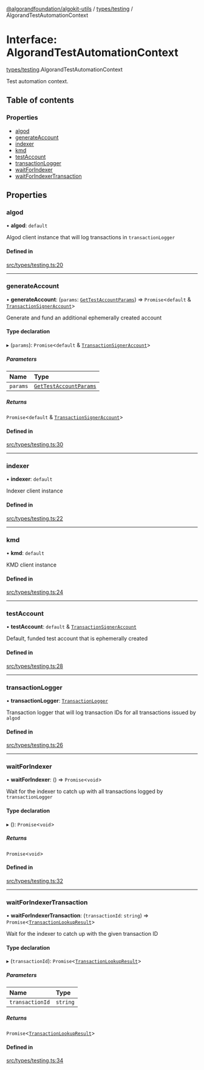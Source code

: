 [@algorandfoundation/algokit-utils](../README.md) / [types/testing](../modules/types_testing.md) / AlgorandTestAutomationContext

# Interface: AlgorandTestAutomationContext

[types/testing](../modules/types_testing.md).AlgorandTestAutomationContext

Test automation context.

## Table of contents

### Properties

- [algod](types_testing.AlgorandTestAutomationContext.md#algod)
- [generateAccount](types_testing.AlgorandTestAutomationContext.md#generateaccount)
- [indexer](types_testing.AlgorandTestAutomationContext.md#indexer)
- [kmd](types_testing.AlgorandTestAutomationContext.md#kmd)
- [testAccount](types_testing.AlgorandTestAutomationContext.md#testaccount)
- [transactionLogger](types_testing.AlgorandTestAutomationContext.md#transactionlogger)
- [waitForIndexer](types_testing.AlgorandTestAutomationContext.md#waitforindexer)
- [waitForIndexerTransaction](types_testing.AlgorandTestAutomationContext.md#waitforindexertransaction)

## Properties

### algod

• **algod**: `default`

Algod client instance that will log transactions in `transactionLogger`

#### Defined in

[src/types/testing.ts:20](https://github.com/algorandfoundation/algokit-utils-ts/blob/main/src/types/testing.ts#L20)

___

### generateAccount

• **generateAccount**: (`params`: [`GetTestAccountParams`](types_testing.GetTestAccountParams.md)) => `Promise`\<`default` & [`TransactionSignerAccount`](types_account.TransactionSignerAccount.md)\>

Generate and fund an additional ephemerally created account

#### Type declaration

▸ (`params`): `Promise`\<`default` & [`TransactionSignerAccount`](types_account.TransactionSignerAccount.md)\>

##### Parameters

| Name | Type |
| :------ | :------ |
| `params` | [`GetTestAccountParams`](types_testing.GetTestAccountParams.md) |

##### Returns

`Promise`\<`default` & [`TransactionSignerAccount`](types_account.TransactionSignerAccount.md)\>

#### Defined in

[src/types/testing.ts:30](https://github.com/algorandfoundation/algokit-utils-ts/blob/main/src/types/testing.ts#L30)

___

### indexer

• **indexer**: `default`

Indexer client instance

#### Defined in

[src/types/testing.ts:22](https://github.com/algorandfoundation/algokit-utils-ts/blob/main/src/types/testing.ts#L22)

___

### kmd

• **kmd**: `default`

KMD client instance

#### Defined in

[src/types/testing.ts:24](https://github.com/algorandfoundation/algokit-utils-ts/blob/main/src/types/testing.ts#L24)

___

### testAccount

• **testAccount**: `default` & [`TransactionSignerAccount`](types_account.TransactionSignerAccount.md)

Default, funded test account that is ephemerally created

#### Defined in

[src/types/testing.ts:28](https://github.com/algorandfoundation/algokit-utils-ts/blob/main/src/types/testing.ts#L28)

___

### transactionLogger

• **transactionLogger**: [`TransactionLogger`](../classes/testing.TransactionLogger.md)

Transaction logger that will log transaction IDs for all transactions issued by `algod`

#### Defined in

[src/types/testing.ts:26](https://github.com/algorandfoundation/algokit-utils-ts/blob/main/src/types/testing.ts#L26)

___

### waitForIndexer

• **waitForIndexer**: () => `Promise`\<`void`\>

Wait for the indexer to catch up with all transactions logged by `transactionLogger`

#### Type declaration

▸ (): `Promise`\<`void`\>

##### Returns

`Promise`\<`void`\>

#### Defined in

[src/types/testing.ts:32](https://github.com/algorandfoundation/algokit-utils-ts/blob/main/src/types/testing.ts#L32)

___

### waitForIndexerTransaction

• **waitForIndexerTransaction**: (`transactionId`: `string`) => `Promise`\<[`TransactionLookupResult`](types_indexer.TransactionLookupResult.md)\>

Wait for the indexer to catch up with the given transaction ID

#### Type declaration

▸ (`transactionId`): `Promise`\<[`TransactionLookupResult`](types_indexer.TransactionLookupResult.md)\>

##### Parameters

| Name | Type |
| :------ | :------ |
| `transactionId` | `string` |

##### Returns

`Promise`\<[`TransactionLookupResult`](types_indexer.TransactionLookupResult.md)\>

#### Defined in

[src/types/testing.ts:34](https://github.com/algorandfoundation/algokit-utils-ts/blob/main/src/types/testing.ts#L34)

